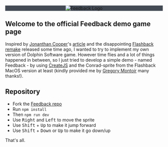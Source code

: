 <div style="width:100%; background-color:#434A54">
  <p align="center">
    <img src="https://raw.githubusercontent.com/trystick/feedback/master/assets/feedback_logo.png" alt="Feedback Logo"/>
  </p>
</div>

## Welcome to the official Feedback demo game page

Inspired by [Jonanthan Cooper](https://twitter.com/GameAnim)'s [article](http://www.gameanim.com/2005/06/15/flashback-a-study-in-standards/) and the disappointing [Flashback remake](http://store.steampowered.com/app/245730/Flashback/) released some time ago, I wanted to try to implement my own version of Dolphin Software game.
However time flies and a lot of things happened in between, so I just tried to develop a simple demo - named Feedback - by using [CreateJS](http://createjs.com/) and the Conrad-sprite from the Flashback MacOS version at least
(kindly provided me by [Gregory Montoir](https://github.com/cyxx) many thanks!).
      
## Repository
* Fork the [Feedback repo](https://github.com/trystick/feedback)
* Run `npm install`
* Then `npm run dev`
* Use <kbd>Right</kbd> and <kbd>Left</kbd> to move the sprite
* Use <kbd>Shift</kbd> + <kbd>Up</kbd> to make it jump forward
* Use <kbd>Shift</kbd> + <kbd>Down</kbd> or <kbd>Up</kbd> to make it go down/up

That's all.
